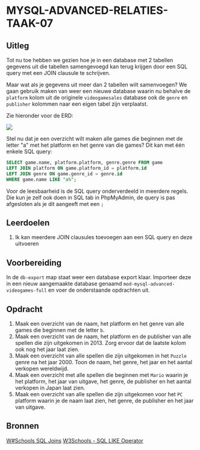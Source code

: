 # MYSQL-ADVANCED-RELATIES-TAAK-07

## Uitleg

Tot nu toe hebben we gezien hoe je in een database met 2 tabellen gegevens uit die tabellen samengevoegd kan terug krijgen door een SQL query met een JOIN clausule te schrijven.

Maar wat als je gegevens uit meer dan 2 tabellen wilt samenvoegen? We gaan gebruik maken van weer een nieuwe database waarin nu behalve de `platform` kolom uit de originele `videogamesales` database ook de `genre` en `publisher` kolommen naar een eigen tabel zijn verplaatst.

Zie hieronder voor de ERD:

![](img/videogames-4tables-erd.jpg)

Stel nu dat je een overzicht wilt maken alle games die beginnen met de letter "a" met het platform en het genre van die games? Dit kan met één enkele SQL query:
```sql
SELECT game.name, platform.platform, genre.genre FROM game
LEFT JOIN platform ON game.platform_id = platform.id
LEFT JOIN genre ON game.genre_id = genre.id
WHERE game.name LIKE "a%";
```
Voor de leesbaarheid is de SQL query onderverdeeld in meerdere regels. Die kun je zelf ook doen in SQL tab in PhpMyAdmin, de query is pas afgesloten als je dit aangeeft met een `;`


## Leerdoelen

1. Ik kan meerdere JOIN clausules toevoegen aan een SQL query en deze uitvoeren

## Voorbereiding

In de `db-export` map staat weer een database export klaar. Importeer deze in een nieuw aangemaakte database genaamd `mod-mysql-advanced-videogames-full` en voer de onderstaande opdrachten uit.

## Opdracht

1. Maak een overzicht van de naam, het platform en het genre van alle games die beginnen met de letter `b`.
2. Maak een overzicht van de naam, het platform en de publisher van alle spellen die zijn uitgekomen in 2013. Zorg ervoor dat de laatste kolom ook nog het jaar laat zien.
3. Maak een overzicht van alle spellen die zijn uitgekomen in het `Puzzle` genre na het jaar 2000. Toon de naam, het genre, het jaar en het aantal verkopen wereldwijd.
4. Maak een overzicht met alle spellen die beginnen met `Mario` waarin je het platform, het jaar van uitgave, het genre, de publisher en het aantal verkopen in Japan laat zien.
5. Maak een overzicht van alle spellen die zijn uitgekomen voor het `PC` platform waarin je de naam laat zien, het genre, de publisher en het jaar van uitgave.

## Bronnen
[W#Schools SQL Joins](https://www.w3schools.com/sql/sql_join.asp)
[W3Schools - SQL LIKE Operator](https://www.w3schools.com/SQL/sql_like.asp)